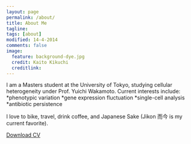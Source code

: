 ```yaml
---
layout: page
permalink: /about/
title: About Me
tagline: 
tags: [about]
modified: 14-4-2014
comments: false
image:
  feature: background-dye.jpg
  credit: Kaito Kikuchi
  creditlink: 
---
```


I am a Masters student at the University of Tokyo, studying cellular heterogeneity under Prof. Yuichi Wakamoto. 
Current interests include:
*phenotypic variation
*gene expression fluctuation
*single-cell analysis
*antibiotic persistence  

I love to bike, travel, drink coffee, and Japanese Sake (Jikon 而今 is my current favorite).


<div markdown="0"><a href="{{ site.url }}/assets/pdf/cv.pdf" class="btn">Download CV</a></div>


